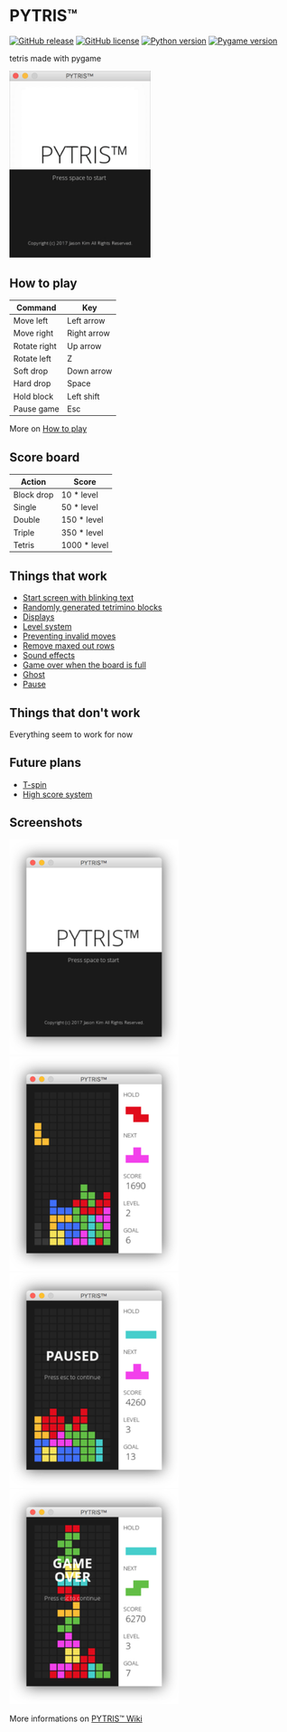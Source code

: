 # PYTRIS™
[![GitHub release](https://img.shields.io/badge/release-v1.67-blue.svg)](https://github.com/k0626089/PYTRIS/releases/tag/v1.67)
[![GitHub license](https://img.shields.io/badge/license-MIT-lightgrey.svg)](https://github.com/k0626089/PYTRIS/blob/master/LICENSE)
[![Python version](https://img.shields.io/badge/python-3.5.2-brightgreen.svg)](https://www.python.org)
[![Pygame version](https://img.shields.io/badge/pygame-1.9.3-yellow.svg)](http://pygame.org)

tetris made with pygame

<img src="assets/images/gameplay_1.gif" width="250">

## How to play
| Command      | Key         |
|--------------|-------------|
| Move left    | Left arrow  |
| Move right   | Right arrow |
| Rotate right | Up arrow    |
| Rotate left  | Z           |
| Soft drop    | Down arrow  |
| Hard drop    | Space       |
| Hold block   | Left shift  |
| Pause game   | Esc         |

More on [How to play](https://github.com/k0626089/PYTRIS/wiki/How-to-play)

## Score board
| Action       | Score       |
|--------------|-------------|
| Block drop   | 10 * level  |
| Single       | 50 * level  |
| Double       | 150 * level |
| Triple       | 350 * level |
| Tetris       | 1000 * level|

## Things that work
- [Start screen with blinking text](https://github.com/k0626089/PYTRIS/wiki/Things-that-work#start-screen-with-blinking-text)
- [Randomly generated tetrimino blocks](https://github.com/k0626089/PYTRIS/wiki/Things-that-work#randomly-generated-tetrimino-blocks)
- [Displays](https://github.com/k0626089/PYTRIS/wiki/Things-that-work#displays)
- [Level system](https://github.com/k0626089/PYTRIS/wiki/Things-that-work#level-system)
- [Preventing invalid moves](https://github.com/k0626089/PYTRIS/wiki/Things-that-work#preventing-invalid-moves)
- [Remove maxed out rows](https://github.com/k0626089/PYTRIS/wiki/Things-that-work#remove-maxed-out-rows)
- [Sound effects](https://github.com/k0626089/PYTRIS/wiki/Resources#sound-source)
- [Game over when the board is full](https://github.com/k0626089/PYTRIS/wiki/Things-that-work#game-over-when-the-board-is-full)
- [Ghost](https://github.com/k0626089/PYTRIS/wiki/Things-that-work#Ghost)
- [Pause](https://github.com/k0626089/PYTRIS/wiki/Things-that-work#pause)

## Things that don't work
Everything seem to work for now

## Future plans
- [T-spin](https://github.com/k0626089/PYTRIS/wiki/Future-plans#t-spin-support)
- [High score system](https://github.com/k0626089/PYTRIS/wiki/Future-plans#high-score-system)

## Screenshots
<img src="assets/images/title.png" width="300">
<img src="assets/images/gameplay.png" width="300">
<img src="assets/images/paused.png" width="300">
<img src="assets/images/gameover.png" width="300">

More informations on [PYTRIS™ Wiki](https://github.com/k0626089/PYTRIS/wiki)
